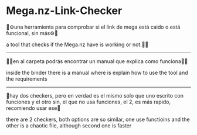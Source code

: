 # Mega.nz-Link-Checker
🔧⚙una herramienta para comprobar si el link de mega está caido o está funcional, sin más⚙🔧

a tool that checks if the Mega.nz have is working or not.📁📖

-----------------

📁📖en al carpeta podrás encontrar un manual que explica como funciona📖📁

inside the binder there is a manual where is explain how to use the tool and the requirements

-----------------

🐍hay dos checkers, pero en verdad es el mismo solo que uno escrito con funciones y el otro sin, el que no usa funciones, el 2, es más rapido, recomiendo usar ese🐍

there are 2 checkers, both options are so similar, one use functioins and the other is a chaotic file, although second one is faster
